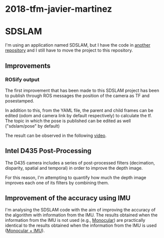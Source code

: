# 2018-tfm-javier-martinez

# SDSLAM
I'm using an application named SDSLAM, but I have the code in [another repository](https://github.com/javimdr/slam-SD-SLAM) and I still have to move the project to this repository.

## Improvements
### ROSify output
The first improvement that has been made to this SDSLAM project has been to publish through ROS messages the position of the camera as TF and posestamped.

In addition to this, from the YAML file, the parent and child frames can be edited (odom and camera link by default respectively) to calculate the tf. The topic in which the pose is published can be edited as well ("sdslam/pose" by default)

The result can be observed in the following [video](https://youtu.be/AcKQcqukvYM).

## Intel D435 Post-Processing
The D435 camera includes a series of post-processed filters (decimation, disparity, spatial and temporal) in order to improve the depth image.

For this reason, I'm attempting to quantify how much the depth image improves each one of its filters by combining them.

## Improvement of the accuracy using IMU
I'm analysing the SDSLAM code with the aim of improving the accuracy of the algorithm with information from the IMU.
The results obtained when the information from the IMU is not used (e.g., [Monocular](https://youtu.be/bv6guB_azIQ)) are practically identical to the results obtained when the information from the IMU is used ([Monocular + IMU](https://youtu.be/dh0sQVHZ48o)).




